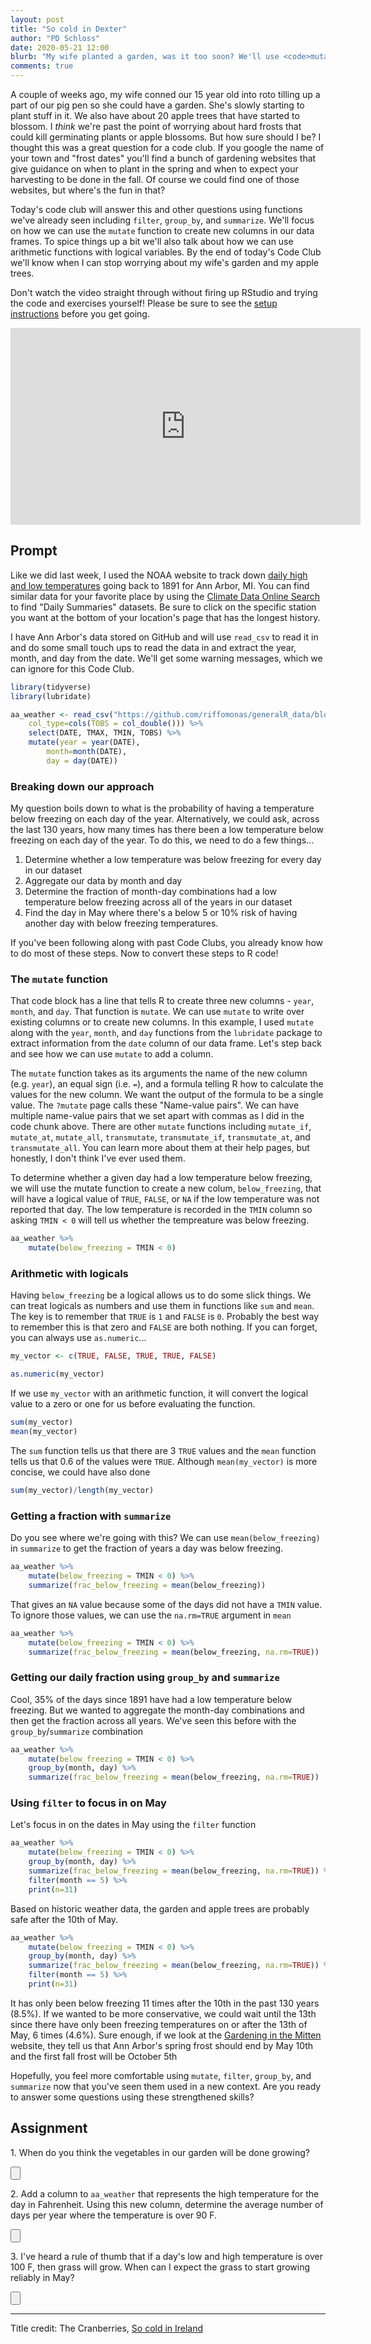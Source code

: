 ```yaml
---
layout: post
title: "So cold in Dexter"
author: "PD Schloss"
date: 2020-05-21 12:00
blurb: "My wife planted a garden, was it too soon? We'll use <code>mutate</code>, <code>group_by</code>, and <code>summarize</code> to find out"
comments: true
---
```


A couple of weeks ago, my wife conned our 15 year old into roto tilling up a part of our pig pen so she could have a garden. She's slowly starting to plant stuff in it. We also have about 20 apple trees that have started to blossom. I *think* we're past the point of worrying about hard frosts that could kill germinating plants or apple blossoms. But how sure should I be? I thought this was a great question for a code club. If you google the name of your town and "frost dates" you'll find a bunch of gardening websites that give guidance on when to plant in the spring and when to expect your harvesting to be done in the fall. Of course we could find one of those websites, but where's the fun in that?

Today's code club will answer this and other questions using functions we've already seen including `filter`, `group_by`, and `summarize`. We'll focus on how we can use the `mutate` function to create new columns in our data frames. To spice things up a bit we'll also talk about how we can use arithmetic functions with logical variables. By the end of today's Code Club we'll know when I can stop worrying about my wife's garden and my apple trees.

Don't watch the video straight through without firing up RStudio and trying the code and exercises yourself! Please be sure to see the [setup instructions](/code_club/setup-instructions) before you get going.

<iframe style="margin: 0 auto;display:block;" width="560" height="315" src="https://www.youtube.com/embed/tVKcVKORmow" frameborder="0" allow="accelerometer; autoplay; encrypted-media; gyroscope; picture-in-picture" allowfullscreen></iframe>


## Prompt
Like we did last week, I used the NOAA website to track down [daily high and low temperatures](https://www.ncdc.noaa.gov/cdo-web/datasets/GHCND/locations/CITY:US260002/detail) going back to 1891 for Ann Arbor, MI. You can find similar data for your favorite place by using the [Climate Data Online Search](https://www.ncdc.noaa.gov/cdo-web/search) to find "Daily Summaries" datasets. Be sure to click on the specific station you want at the bottom of your location's page that has the longest history.

I have Ann Arbor's data stored on GitHub and will use `read_csv` to read it in and do some small touch ups to read the data in and extract the year, month, and day from the date. We'll get some warning messages, which we can ignore for this Code Club.

```R
library(tidyverse)
library(lubridate)

aa_weather <- read_csv("https://github.com/riffomonas/generalR_data/blob/master/noaa/USC00200230.csv?raw=true",
	col_type=cols(TOBS = col_double())) %>%
	select(DATE, TMAX, TMIN, TOBS) %>%
	mutate(year = year(DATE),
		month=month(DATE),
		day = day(DATE))
```

### Breaking down our approach

My question boils down to what is the probability of having a temperature below freezing on each day of the year. Alternatively, we could ask, across the last 130 years, how many times has there been a low temperature below freezing on each day of the year. To do this, we need to do a few things...

1. Determine whether a low temperature was below freezing for every day in our dataset
1. Aggregate our data by month and day
1. Determine the fraction of month-day combinations had a low temperature below freezing across all of the years in our dataset
1. Find the day in May where there's a below 5 or 10% risk of having another day with below freezing temperatures.

If you've been following along with past Code Clubs, you already know how to do most of these steps. Now to convert these steps to R code!


### The `mutate` function

That code block has a line that tells R to create three new columns - `year`, `month`, and `day`. That function is `mutate`. We can use `mutate` to write over existing columns or to create new columns. In this example, I used `mutate` along with the `year`, `month`, and `day` functions from the `lubridate` package to extract information from the `date` column of our data frame. Let's step back and see how we can use `mutate` to add a column.

The `mutate` function takes as its arguments the name of the new column (e.g. `year`), an equal sign (i.e. `=`), and a formula telling R how to calculate the values for the new column. We want the output of the formula to be a single value. The `?mutate` page calls these "Name-value pairs". We can have multiple name-value pairs that we set apart with commas as I did in the code chunk above. There are other `mutate` functions including `mutate_if`, `mutate_at`, `mutate_all`, `transmutate`, `transmutate_if`, `transmutate_at`, and `transmutate_all`. You can learn more about them at their help pages, but honestly, I don't think I've ever used them.

To determine whether a given day had a low temperature below freezing, we will use the mutate function to create a new colum, `below_freezing`, that will have a logical value of `TRUE`, `FALSE`, or `NA` if the low temperature was not reported that day. The low temperature is recorded in the `TMIN` column so asking `TMIN < 0` will tell us whether the tempreature was below freezing.

```R
aa_weather %>%
	mutate(below_freezing = TMIN < 0)
```

### Arithmetic with logicals

Having `below_freezing` be a logical allows us to do some slick things. We can treat logicals as numbers and use them in functions like `sum` and `mean`. The key is to remember that `TRUE` is `1` and `FALSE` is `0`. Probably the best way to remember this is that zero and `FALSE` are both nothing. If you can forget, you can always use `as.numeric`...

```R
my_vector <- c(TRUE, FALSE, TRUE, TRUE, FALSE)

as.numeric(my_vector)
```

If we use `my_vector` with an arithmetic function, it will convert the logical value to a zero or one for us before evaluating the function.

```R
sum(my_vector)
mean(my_vector)
```

The `sum` function tells us that there are 3 `TRUE` values and the `mean` function tells us that 0.6 of the values were `TRUE`. Although `mean(my_vector)` is more concise, we could have also done

```R
sum(my_vector)/length(my_vector)
```

### Getting a fraction with `summarize`

Do you see where we're going with this? We can use `mean(below_freezing)` in `summarize` to get the fraction of years a day was below freezing.

```R
aa_weather %>%
	mutate(below_freezing = TMIN < 0) %>%
	summarize(frac_below_freezing = mean(below_freezing))
```

That gives an `NA` value because some of the days did not have a `TMIN` value. To ignore those values, we can use the `na.rm=TRUE` argument in `mean`

```R
aa_weather %>%
	mutate(below_freezing = TMIN < 0) %>%
	summarize(frac_below_freezing = mean(below_freezing, na.rm=TRUE))
```

### Getting our daily fraction using `group_by` and `summarize`

Cool, 35% of the days since 1891 have had a low temperature below freezing. But we wanted to aggregate the month-day combinations and then get the fraction across all  years. We've seen this before with the `group_by`/`summarize` combination

```R
aa_weather %>%
	mutate(below_freezing = TMIN < 0) %>%
	group_by(month, day) %>%
	summarize(frac_below_freezing = mean(below_freezing, na.rm=TRUE))
```


### Using `filter` to focus in on May

Let's focus in on the dates in May using the `filter` function

```R
aa_weather %>%
	mutate(below_freezing = TMIN < 0) %>%
	group_by(month, day) %>%
	summarize(frac_below_freezing = mean(below_freezing, na.rm=TRUE)) %>%
	filter(month == 5) %>%
	print(n=31)
```

Based on historic weather data, the garden and apple trees are probably safe after the 10th of May.

```R
aa_weather %>%
	mutate(below_freezing = TMIN < 0) %>%
	group_by(month, day) %>%
	summarize(frac_below_freezing = mean(below_freezing, na.rm=TRUE)) %>%
	filter(month == 5) %>%
	print(n=31)
```

It has only been below freezing 11 times after the 10th in the past 130 years (8.5%). If we wanted to be more conservative, we could wait until the 13th since there have only been freezing temperatures on or after the 13th of May, 6 times (4.6%). Sure enough, if we look at the [Gardening in the Mitten](https://www.gardeninginthemitten.com/michigan-frost-dates/) website, they tell us that Ann Arbor's spring frost should end by May 10th and the first fall frost will be October 5th

Hopefully, you feel more comfortable using `mutate`, `filter`, `group_by`, and `summarize` now that you've seen them used in a new context. Are you ready to answer some questions using these strengthened skills?


## Assignment

1\. When do you think the vegetables in our garden will be done growing?

<input type="button" class="hideshow">
<div markdown="1" style="display:none;">
```r
aa_weather %>%
	mutate(below_freezing = TMIN < 0) %>%
	group_by(month, day) %>%
	summarize(frac_below_freezing = mean(below_freezing, na.rm=TRUE)) %>%
	filter(month == 10) %>%
	print(n=30)
```

If you had any growth after the 18th of the month, that would be a surprise (90% of the years have had a frost on the 18th or before). This is about two weeks longer than the Gardening in the Mitten suggested. I suspect they used the 5th because 10% of the years had a frost on that day or earlier.
</div>


2\. Add a column to `aa_weather` that represents the high temperature for the day in Fahrenheit. Using this new column, determine the average number of days per year where the temperature is over 90 F.

<input type="button" class="hideshow">
<div markdown="1" style="display:none;">
```r
aa_weather %>%
	mutate(t_high_f = 9/5 * TMAX + 32,
		hot = t_high_f > 90) %>%
	group_by(year) %>%
	summarize(total_hot_days = sum(hot, na.rm=T)) %>%
	summarize(ave_hot_days = mean(total_hot_days))
```
</div>


3\. I've heard a rule of thumb that if a day's low and high temperature is over 100 F, then grass will grow. When can I expect the grass to start growing reliably in May?

<input type="button" class="hideshow">
<div markdown="1" style="display:none;">
```r
aa_weather %>%
	mutate(t_high_f = 9/5 * TMAX + 32,
		t_low_f = 9/5 * TMIN + 32,
		grass_growing = t_high_f + t_low_f > 100) %>%
	group_by(month, day) %>%
	summarize(frac_growing_days = mean(grass_growing, na.rm=TRUE)) %>%
	filter(month == 5) %>%
	print(n=31)
```

If this rule of thumb is true, then we won't have consistent temperatures that are warm enough for grass growth until the 23rd of May.
</div>


---

Title credit: The Cranberries, [So cold in Ireland](https://www.youtube.com/watch?v=WX2TXMJXS4o)
